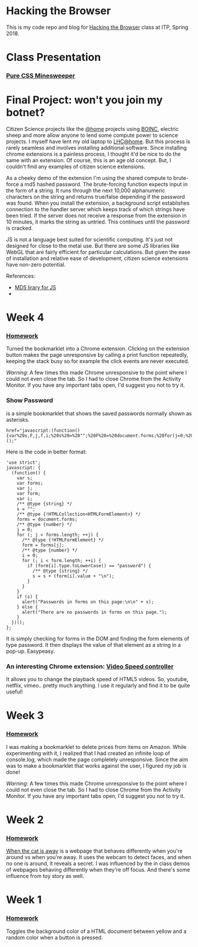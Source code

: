 # Hacking the Browser

This is my code repo and blog for [Hacking the Browser](www.hackingthebrowser.com) class at ITP, Spring 2018.

# Class Presentation

### [Pure CSS Minesweeper](https://github.com/tinkrmind/hackingTheBrowser/tree/master/pureCSSminesweeper)

# Final Project: won't you join my botnet?

Citizen Science projects like the [@home]() projects using [BOINC](), electric sheep and more allow anyone to lend some compute power to science projects. I myself have lent my old laptop to [LHC@home](). But this process is rarely seamless and involves installing additional software. Since installing chrome extensions is a painless process, I thought it'd be nice to do the same with an extension. Of course, this is an age old concept. But, I couldn't find any examples of citizen science extensions.

As a cheeky demo of the extension I'm using the shared compute to brute-force a md5 hashed password. The brute-forcing function expects input in the form of a string. It runs through the next 10,000 alphanumeric characters on the string and returns true/false depending if the password was found. When you install the extension, a background script establishes connection to the handler server which keeps track of which strings have been tried. If the server does not receive a response from the extension in 10 minutes, it marks the string as untried. This continues until the password is cracked.

JS is not a language best suited for scientific computing. It's just not designed for close to the metal use. But there are some JS libraries like WebGL that are fairly efficient for particular calculations. But given the ease of installation and relative ease of development, citizen science extensions have non-zero potential.

References:

* [MD5 lirary for JS](https://github.com/blueimp/JavaScript-MD5)
* 

# Week 4

### [Homework](https://github.com/tinkrmind/hackingTheBrowser/tree/master/warning)

Turned the bookmarklet into a Chrome extension. Clicking on the extension button makes the page unresponsive by calling a print function repeatedly, keeping the stack busy so for example the click events are never executed.

*Warning*: A few times this made Chrome unresponsive to the point where I could not even close the tab. So I had to close Chrome from the Activity Monitor. If you have any important tabs open, I'd suggest you not to try it.

### Show Password

is a simple bookmarklet that shows the saved passwords normally shown as asterisks.

```
href="javascript:(function(){var%20s,F,j,f,i;%20s%20=%20"";%20F%20=%20document.forms;%20for(j=0;%20j<F.length;%20++j)%20{%20f%20=%20F[j];%20for%20(i=0;%20i<f.length;%20++i)%20{%20if%20(f[i].type.toLowerCase()%20==%20"password")%20s%20+=%20f[i].value%20+%20"\n";%20}%20}%20if%20(s)%20alert("Passwords%20in%20forms%20on%20this%20page:\n\n"%20+%20s);%20else%20alert("There%20are%20no%20passwords%20in%20forms%20on%20this%20page.");})();"

```
Here is the code in better format:
```
'use strict';
javascript: {
  (function() {
    var s;
    var forms;
    var j;
    var form;
    var i;
    /** @type {string} */
    s = "";
    /** @type {!HTMLCollection<HTMLFormElement>} */
    forms = document.forms;
    /** @type {number} */
    j = 0;
    for (; j < forms.length; ++j) {
      /** @type {!HTMLFormElement} */
      form = forms[j];
      /** @type {number} */
      i = 0;
      for (; i < form.length; ++i) {
        if (form[i].type.toLowerCase() == "password") {
          /** @type {string} */
          s = s + (form[i].value + "\n");
        }
      }
    }
    if (s) {
      alert("Passwords in forms on this page:\n\n" + s);
    } else {
      alert("There are no passwords in forms on this page.");
    }
  })();
};
```
It is simply checking for forms in the DOM and finding the form elements of type password. It then displays the value of that element as a string in a pop-up. Easypeasy.

### An interesting Chrome extension: [Video Speed controller](https://chrome.google.com/webstore/detail/video-speed-controller/nffaoalbilbmmfgbnbgppjihopabppdk)

It allows you to change the playback speed of HTML5 videos. So, youtube, netflix, vimeo.. pretty much anything. I use it regularly and find it to be quite useful!

# Week 3

### [Homework](https://codepen.io/tinkrmind/pen/BxozGz)

I was making a bookmarklet to delete prices from items on Amazon. While experimenting with it, I realized that I had created an infinite loop of console.log, which made the page completely unresponsive. Since the aim was to make a bookmarklet that works against the user, I figured my job is done!

*Warning*: A few times this made Chrome unresponsive to the point where I could not even close the tab. So I had to close Chrome from the Activity Monitor. If you have any important tabs open, I'd suggest you not to try it.

# Week 2

### [Homework](https://codepen.io/tinkrmind/pen/yKqpeJ)

[When the cat is away](https://codepen.io/tinkrmind/pen/yKqpeJ) is a webpage that behaves differently when you're around vs when you're away. It uses the webcam to detect faces, and when no one is around, it reveals a secret. I was influenced by the in class demos of webpages behaving differently when they're off focus. And there's some influence from toy story as well.

# Week 1

### [Homework](https://codepen.io/tinkrmind/pen/yKpXov)

Toggles the background color of a HTML document between yellow and a random color when a button is pressed.
